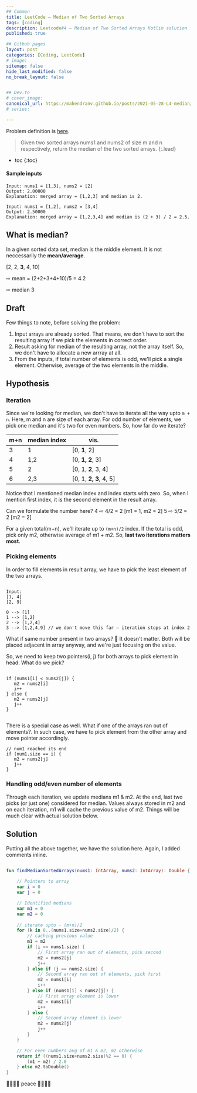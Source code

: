 ```yaml
---
## Common
title: LeetCode — Median of Two Sorted Arrays
tags: [coding]
description: Leetcode#4 — Median of Two Sorted Arrays Kotlin solution
published: true

## Github pages
layout: post
categories: [Coding, LeetCode]
# image: 
sitemap: false
hide_last_modified: false
no_break_layout: false


## Dev.to
# cover_image: 
canonical_url: https://mahendranv.github.io/posts/2021-05-28-L4-median/
# series:

---
```


Problem definition is [here](https://leetcode.com/problems/median-of-two-sorted-arrays/).

> Given two sorted arrays nums1 and nums2 of size m and n respectively, return the median of the two sorted arrays.
{:.lead}

* toc
{:toc}

#### Sample inputs

```
Input: nums1 = [1,3], nums2 = [2]
Output: 2.00000
Explanation: merged array = [1,2,3] and median is 2.
```

```
Input: nums1 = [1,2], nums2 = [3,4]
Output: 2.50000
Explanation: merged array = [1,2,3,4] and median is (2 + 3) / 2 = 2.5.
```

## What is median?
In a given sorted data set, median is the middle element. It is not neccessarily the **mean/average**.

[2, 2, **3**, 4, 10] 

⇨ mean = (2+2+3+4+10)/5 = 4.2

⇨ median 3 

## Draft
Few things to note, before solving the problem:

1. Input arrays are already sorted. That means, we don't have to sort the resulting array if we pick the elements in correct order.
2. Result asking for median of the resulting array, not the array itself. So, we don't have to allocate a new arrray at all.
3. From the inputs, if total number of elements is odd, we'll pick a single element. Otherwise, average of the two elements in the middle.

## Hypothesis

### Iteration
Since we're looking for median, we don't have to iterate all the way upto `m + n`. Here, m and n are size of each array. For odd number of elements, we pick one median and it's two for even numbers. So, how far do we iterate?

| m+n | median index | vis.                   |
| --- | ------------ | ---------------------- |
| 3   | 1            | [0, **1**, 2]          |
| 4   | 1,2          | [0, **1, 2**, 3]       |
| 5   | 2            | [0, 1, **2**, 3, 4]    |
| 6   | 2,3          | [0, 1, **2, 3**, 4, 5] |

Notice that I mentioned median index and index starts with zero. So, when I mention first index, it is the second element in the result array.

Can we formulate the number here?
4 ⇨ 4/2 = 2 [m1 = 1, m2 = 2]
5 ⇨ 5/2 = 2 [m2 = 2]

For a given total(m+n), we'll iterate up to `(m+n)/2` index. If the total is odd, pick only m2, otherwise average of m1 + m2. So, **last two iterations matters most**.

### Picking elements
In order to fill elements in result array, we have to pick the least element of the two arrays.

```

Input:
[1, 4]
[2, 9]

0 --> [1]
1 --> [1,2]
2 --> [1,2,4]
3 --> [1,2,4,9] // we don't move this far — iteration stops at index 2

```
What if same number present in two arrays? 🤔 It doesn't matter. Both will be placed adjacent in array anyway, and we're just focusing on the value.

So, we need to keep two pointers(i, j) for both arrays to pick element in head. What do we pick?

```

if (nums1[i] < nums2[j]) {
   m2 = nums2[i]
   i++
} else {
   m2 = nums2[j]
   j++
}


```

There is a special case as well. What if one of the arrays ran out of elements?. In such case, we have to pick element from the other array and move pointer accordingly.

```
// num1 reached its end
if (num1.size == i) {
   m2 = nums2[j]
   j++
}

```

### Handling odd/even number of elements

Through each iteration, we update medians m1 & m2. At the end, last two picks (or just one) considered for median. Values always stored in m2 and on each iteration, m1 will cache the previous value of m2. Things will be much clear with actual solution below.

## Solution

Putting all the above together, we have the solution here. Again, I added comments inline.

```kotlin

fun findMedianSortedArrays(nums1: IntArray, nums2: IntArray): Double {
   
    // Pointers to array
    var i = 0
    var j = 0

    // Identified medians
    var m1 = 0
    var m2 = 0
    
    // iterate upto - (m+n)/2
    for (k in 0..(nums1.size+nums2.size)/2) {
        // caching previous value
        m1 = m2
        if (i == nums1.size) {
            // First array ran out of elements, pick second
            m2 = nums2[j]
            j++
        } else if (j == nums2.size) {
            // Second array ran out of elements, pick first
            m2 = nums1[i]
            i++
        } else if (nums1[i] < nums2[j]) {
            // First array element is lower
            m2 = nums1[i]
            i++
        } else {
            // Second array element is lower
            m2 = nums2[j]
            j++
        }
    }

    // For even numbers avg of m1 & m2, m2 otherwise
    return if ((nums1.size+nums2.size)%2 == 0) {
        (m1 + m2) / 2.0
    } else m2.toDouble()    
}

```

🧑‍💻🧑‍💻 peace 🧑‍💻🧑‍💻